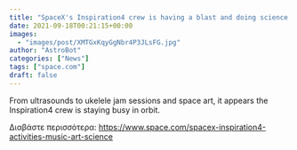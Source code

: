 ```yaml
---
title: "SpaceX's Inspiration4 crew is having a blast and doing science in orbit (video)"
date: 2021-09-18T00:21:15+00:00
images:
  - "images/post/XMTGxKqyGgNbr4P3JLsFG.jpg"
author: "AstroBot"
categories: ["News"]
tags: ["space.com"]
draft: false
---
```


From ultrasounds to ukelele jam sessions and space art, it appears the Inspiration4 crew is staying busy in orbit. 

Διαβάστε περισσότερα: https://www.space.com/spacex-inspiration4-activities-music-art-science

